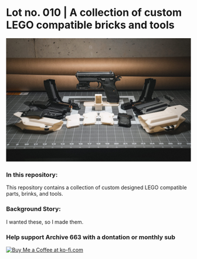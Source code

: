 # Lot no. 010 | A collection of custom LEGO compatible bricks and tools

![samplePhoto001](https://github.com/Archive-663/CZ82/blob/main/ASSETS/PHOTO/GMP01538.jpg)

### In this repository:
This repository contains a collection of custom designed LEGO compatible parts, brinks, and tools.

### Background Story:
I wanted these, so I made them. 

### Help support Archive 663 with a dontation or monthly sub

<a href='https://ko-fi.com/P5P3MHMSF' target='_blank'><img height='36' style='border:0px;height:36px;' src='https://storage.ko-fi.com/cdn/kofi2.png?v=3' border='0' alt='Buy Me a Coffee at ko-fi.com' /></a>

